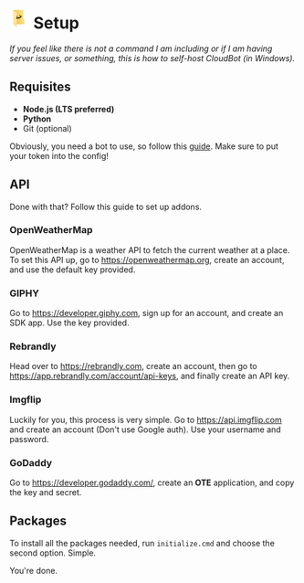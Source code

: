 # [<img src="https://github.com/themysticsavages/cloudbot-discord/blob/main/avatar.png" width="35"/>](image.png) Setup 
*If you feel like there is not a command I am including or if I am having server issues, or something, this is how to self-host CloudBot (in Windows).*
  
## Requisites
  - __Node.js (LTS preferred)__
  - __Python__
  - Git (optional)
  
Obviously, you need a bot to use, so follow this [guide](https://discordjs.guide/preparations/setting-up-a-bot-application.html#creating-your-bot). Make sure to put your token into the config!

## API
  Done with that? Follow this guide to set up addons. 
  
  ### OpenWeatherMap
  OpenWeatherMap is a weather API to fetch the current weather at a place. To set this API up, go to https://openweathermap.org, create an account, and use 
  the default key provided.
   
  ### GIPHY
  Go to https://developer.giphy.com, sign up for an account, and create an SDK app. Use the key provided.
  
  ### Rebrandly
  Head over to https://rebrandly.com, create an account, then go to https://app.rebrandly.com/account/api-keys, and finally create an API key.
  
  ### Imgflip
  Luckily for you, this process is very simple. Go to https://api.imgflip.com and create an account (Don't use Google auth). Use your username and password.
  
  ### GoDaddy
  Go to https://developer.godaddy.com/, create an __OTE__ application, and copy the key and secret.
  
## Packages
  To install all the packages needed, run `initialize.cmd` and choose the second option. Simple.

You're done.
